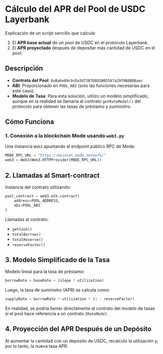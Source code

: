 # Cálculo del APR del Pool de USDC Layerbank

Explicación de un script sencillo  que calcula:
1. El **APR base actual** de un pool de USDC en el protocolo Layerbank.
2. El **APR proyectado** después de depositar más cantidad de USDC en el pool.

## Descripción

- **Contrato del Pool**: `0xBa6e89c9cDa3d72B7D8D5B05547a29f9BdBDBaec`
- **ABI**: Proporcionado en `POOL_ABI` (solo las funciones necesarias para este caso).
- **Modelo de Tasa**: Para esta solución, utilizo un modelo simplificado, aunque en la realidad se llamaría al contrato `getRateModel()` del protocolo para obtener las tasas de préstamo y suministro.

## Cómo Funciona

### 1. Conexión a la blockchain Mode usando `web3.py`

Una instancia `Web3` apuntando al endpoint público RPC de Mode:

```python
MODE_RPC_URL = "https://mainnet.mode.network/"
web3 = Web3(Web3.HTTPProvider(MODE_RPC_URL))
```

## 2. Llamadas al Smart-contract

Instancia del contrato utilizando:

```python
pool_contract = web3.eth.contract(
    address=POOL_ADDRESS,
    abi=POOL_ABI
)
```

Llamadas al contrato:

- `getCash()`
- `totalBorrow()`
- `totalReserve()`
- `reserveFactor()`

## 3. Modelo Simplificado de  la Tasa

Modelo lineal para la tasa de préstamo:

```python
borrowRate = baseRate + (slope * utilization)
```

Luego, la tasa de suministro (APR) se calcula como:

```python
supplyRate = borrowRate * utilization * (1 - reserveFactor)
```

En realidad, se podría llamar directamente al contrato del modelo de tasas si el pool hace referencia a un contrato `IRateModel`.

## 4. Proyección del APR Después de un Depósito

Al aumentar la cantidad con un depósito de USDC, recalculo la utilización y, por lo tanto, la nueva tasa APR.


